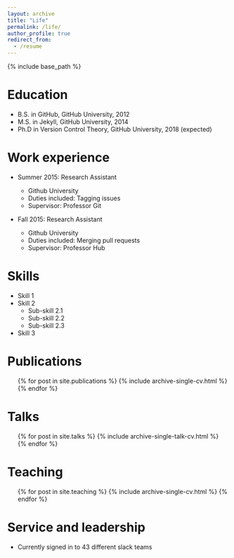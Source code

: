 ```yaml
---
layout: archive
title: "Life"
permalink: /life/
author_profile: true
redirect_from:
  - /resume
---
```

{% include base_path %}

Education
=========

* B.S. in GitHub, GitHub University, 2012
* M.S. in Jekyll, GitHub University, 2014
* Ph.D in Version Control Theory, GitHub University, 2018 (expected)

Work experience
===============

* Summer 2015: Research Assistant

  * Github University
  * Duties included: Tagging issues
  * Supervisor: Professor Git
* Fall 2015: Research Assistant

  * Github University
  * Duties included: Merging pull requests
  * Supervisor: Professor Hub

Skills
======

* Skill 1
* Skill 2
  * Sub-skill 2.1
  * Sub-skill 2.2
  * Sub-skill 2.3
* Skill 3

Publications
============

<ul>{% for post in site.publications %}
    {% include archive-single-cv.html %}
  {% endfor %}</ul>

Talks
=====

<ul>{% for post in site.talks %}
    {% include archive-single-talk-cv.html %}
  {% endfor %}</ul>

Teaching
========

<ul>{% for post in site.teaching %}
    {% include archive-single-cv.html %}
  {% endfor %}</ul>

Service and leadership
======================

* Currently signed in to 43 different slack teams
